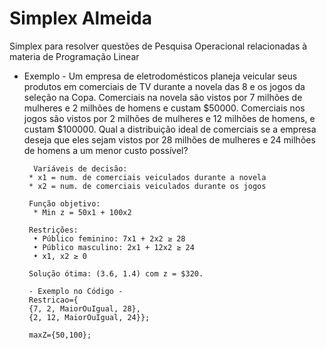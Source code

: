 # Simplex Almeida
 Simplex para resolver questões de Pesquisa Operacional relacionadas à materia de Programação Linear
 
 - Exemplo -
Um empresa de eletrodomésticos planeja veicular seus produtos em
comerciais de TV durante a novela das 8 e os jogos da seleção na Copa.
Comerciais na novela são vistos por 7 milhões de mulheres e 2 milhões
de homens e custam $50000.
Comerciais nos jogos são vistos por 2 milhões de mulheres e 12 milhões
de homens, e custam $100000.
Qual a distribuição ideal de comerciais se a empresa deseja que eles sejam
vistos por 28 milhões de mulheres e 24 milhões de homens a um menor
custo possível?
  
 		 Variáveis de decisão:
		* x1 = num. de comerciais veiculados durante a novela
		* x2 = num. de comerciais veiculados durante os jogos

		Função objetivo:
		 * Min z = 50x1 + 100x2

		Restrições:
		 • Público feminino: 7x1 + 2x2 ≥ 28
		 • Público masculino: 2x1 + 12x2 ≥ 24
		 • x1, x2 ≥ 0

		Solução ótima: (3.6, 1.4) com z = $320.

		- Exemplo no Código - 
		Restricao={
		{7, 2, MaiorOuIgual, 28},
		{2, 12, MaiorOuIgual, 24}};

		maxZ={50,100};
